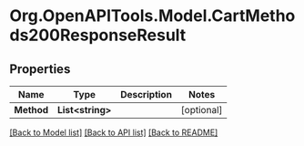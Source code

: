 # Org.OpenAPITools.Model.CartMethods200ResponseResult

## Properties

Name | Type | Description | Notes
------------ | ------------- | ------------- | -------------
**Method** | **List&lt;string&gt;** |  | [optional] 

[[Back to Model list]](../README.md#documentation-for-models) [[Back to API list]](../README.md#documentation-for-api-endpoints) [[Back to README]](../README.md)

